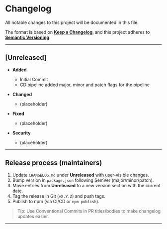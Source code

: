 # Changelog

All notable changes to this project will be documented in this file.

The format is based on **[Keep a Changelog](https://keepachangelog.com/en/1.1.0/)**, and this project adheres to **[Semantic Versioning](https://semver.org/spec/v2.0.0.html)**.

---

## [Unreleased]

- **Added**

  - Initial Commit
  - CD pipeline added major, minor and patch flags for the pipeline

- **Changed**

  - (placeholder)

- **Fixed**

  - (placeholder)

- **Security**
  - (placeholder)

---

## Release process (maintainers)

1. Update `CHANGELOG.md` under **Unreleased** with user‑visible changes.
2. Bump version in `package.json` following SemVer (major/minor/patch).
3. Move entries from **Unreleased** to a new version section with the current date.
4. Tag the release in Git (`vX.Y.Z`) and push tags.
5. Publish to npm (via CI/CD or `npm publish`).

> Tip: Use Conventional Commits in PR titles/bodies to make changelog updates easier.

---

